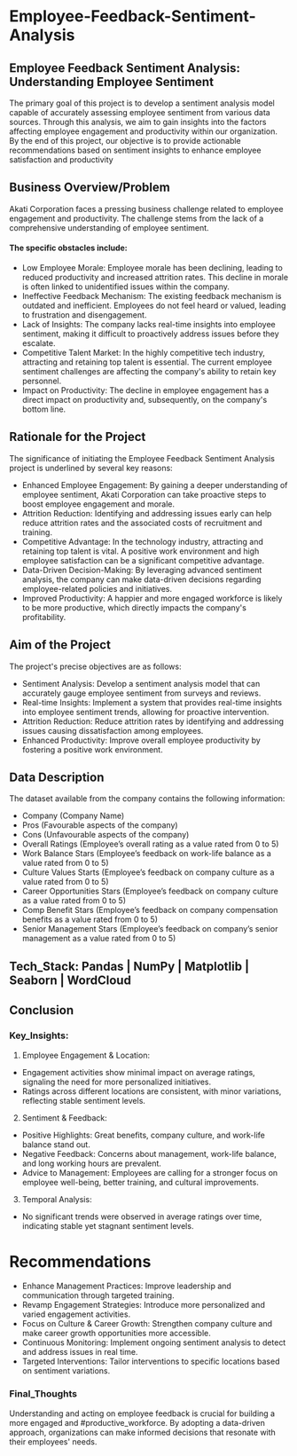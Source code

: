 # Employee-Feedback-Sentiment-Analysis
## Employee Feedback Sentiment Analysis: Understanding Employee Sentiment

The primary goal of this project is to develop a sentiment analysis model capable of accurately assessing employee sentiment from various data sources. Through this analysis, we aim to gain insights into the factors affecting employee engagement and productivity within our organization. By the end of this project, our objective is to provide actionable recommendations based on sentiment insights to enhance employee satisfaction and productivity

## Business Overview/Problem
Akati Corporation faces a pressing business challenge related to employee engagement and productivity. The challenge stems from the lack of a comprehensive understanding of employee sentiment.
#### The specific obstacles include:
- Low Employee Morale: Employee morale has been declining, leading to reduced productivity and increased attrition rates. This decline in morale is often linked to unidentified issues within the company.
- Ineffective Feedback Mechanism: The existing feedback mechanism is outdated and inefficient. Employees do not feel heard or valued, leading to frustration and disengagement.
- Lack of Insights: The company lacks real-time insights into employee sentiment, making it difficult to proactively address issues before they escalate.
- Competitive Talent Market: In the highly competitive tech industry, attracting and retaining top talent is essential. The current employee sentiment challenges are affecting the company's ability to retain key personnel.
- Impact on Productivity: The decline in employee engagement has a direct impact on productivity and, subsequently, on the company's bottom line.

## Rationale for the Project
The significance of initiating the Employee Feedback Sentiment Analysis project is underlined by several key reasons:
 - Enhanced Employee Engagement: By gaining a deeper understanding of employee sentiment, Akati Corporation can take proactive steps to boost employee engagement and morale. 
 - Attrition Reduction: Identifying and addressing issues early can help reduce attrition rates and the associated costs of recruitment and training. 
 - Competitive Advantage: In the technology industry, attracting and retaining top talent is vital. A positive work environment and high employee satisfaction can be a significant competitive advantage. 
 - Data-Driven Decision-Making: By leveraging advanced sentiment analysis, the company can make data-driven decisions regarding employee-related policies and initiatives. 
 - Improved Productivity: A happier and more engaged workforce is likely to be more productive, which directly impacts the company's profitability. 

## Aim of the Project
The project's precise objectives are as follows:
- Sentiment Analysis: Develop a sentiment analysis model that can accurately gauge employee sentiment from surveys and reviews.
- Real-time Insights: Implement a system that provides real-time insights into employee sentiment trends, allowing for proactive intervention.
- Attrition Reduction: Reduce attrition rates by identifying and addressing issues causing dissatisfaction among employees.
- Enhanced Productivity: Improve overall employee productivity by fostering a positive work environment.

## Data Description
The dataset available from the company contains the following information:
- Company (Company Name)
- Pros (Favourable aspects of the company)
- Cons (Unfavourable aspects of the company)
- Overall Ratings (Employee’s overall rating as a value rated from 0 to 5)
- Work Balance Stars (Employee’s feedback on work-life balance as a value rated from 0 to 5)
- Culture Values Starts (Employee’s feedback on company culture as a value rated from 0 to 5)
- Career Opportunities Stars (Employee’s feedback on company culture as a value rated from 0 to 5)
- Comp Benefit Stars (Employee’s feedback on company compensation benefits as a value rated from 0 to 5)
- Senior Management Stars (Employee’s feedback on company’s senior management as a value rated from 0 to 5)

## Tech_Stack: Pandas | NumPy | Matplotlib | Seaborn | WordCloud

## Conclusion
### Key_Insights:

1. Employee Engagement & Location:
- Engagement activities show minimal impact on average ratings, signaling the need for more personalized initiatives.
- Ratings across different locations are consistent, with minor variations, reflecting stable sentiment levels.

2. Sentiment & Feedback:
- Positive Highlights: Great benefits, company culture, and work-life balance stand out.
- Negative Feedback: Concerns about management, work-life balance, and long working hours are prevalent.
- Advice to Management: Employees are calling for a stronger focus on employee well-being, better training, and cultural improvements.

3. Temporal Analysis:
- No significant trends were observed in average ratings over time, indicating stable yet stagnant sentiment levels.

# Recommendations
- Enhance Management Practices: Improve leadership and communication through targeted training.
- Revamp Engagement Strategies: Introduce more personalized and varied engagement activities.
- Focus on Culture & Career Growth: Strengthen company culture and make career growth opportunities more accessible.
- Continuous Monitoring: Implement ongoing sentiment analysis to detect and address issues in real time.
- Targeted Interventions: Tailor interventions to specific locations based on sentiment variations.

### Final_Thoughts
Understanding and acting on employee feedback is crucial for building a more engaged and #productive_workforce. By adopting a data-driven approach, organizations can make informed decisions that resonate with their employees' needs.
